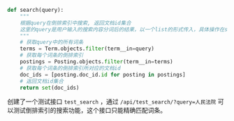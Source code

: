 ```python
def search(query):  
	"""  
	根据query在倒排索引中搜索, 返回文档id集合  
	这里的query是用户输入的搜索内容分词后的结果，以一个list的形式传入，具体操作在search APP中完成  
	"""  
	# 获取query中的所有词条  
	terms = Term.objects.filter(term__in=query)  
	# 获取每个词条的倒排索引  
	postings = Posting.objects.filter(term__in=terms)  
	# 获取每个词条的倒排索引所对应的文档id  
	doc_ids = [posting.doc_id.id for posting in postings]  
	# 返回文档id集合  
	return set(doc_ids)
```

创建了一个测试接口 `test_search` ，通过 `/api/test_search/?query=人民法院` 可以测试倒排索引的搜索功能，这个接口只能精确匹配词条。